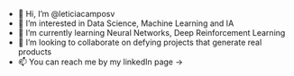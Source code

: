 - 👋 Hi, I’m @leticiacamposv
- 👀 I’m interested in Data Science, Machine Learning and IA
- 🌱 I’m currently learning Neural Networks, Deep Reinforcement Learning
- 💞️ I’m looking to collaborate on defying projects that generate real products
- 📫 You can reach me by my linkedIn page ->

<!---
leticiacamposv/leticiacamposv is a ✨ special ✨ repository because its `README.md` (this file) appears on your GitHub profile.
You can click the Preview link to take a look at your changes.
--->
